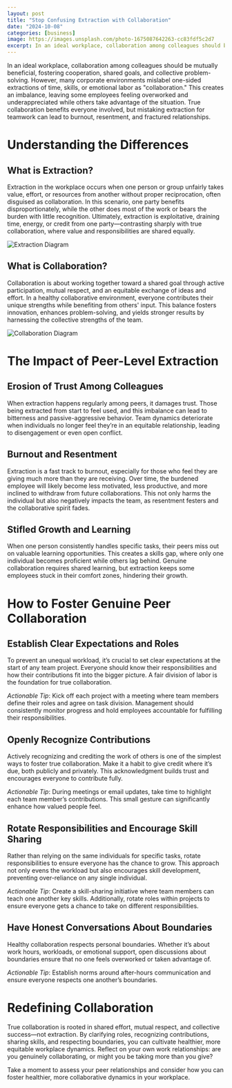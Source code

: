 ```yaml
---
layout: post
title: "Stop Confusing Extraction with Collaboration"
date: "2024-10-08"
categories: [business]
image: https://images.unsplash.com/photo-1675087642263-cc83fdf5c2d7
excerpt: In an ideal workplace, collaboration among colleagues should be mutually beneficial, fostering cooperation, shared goals, and collective problem-solving. However, many corporate environments mislabel one-sided extractions of time, skills, or emotional labor as "collaboration." This creates an imbalance, leaving some employees feeling overworked and underappreciated while others take advantage of the situation. True collaboration benefits everyone involved, but mistaking extraction for teamwork can lead to burnout, resentment, and fractured relationships.
---
```

In an ideal workplace, collaboration among colleagues should be mutually beneficial, fostering cooperation, shared goals, and collective problem-solving. However, many corporate environments mislabel one-sided extractions of time, skills, or emotional labor as "collaboration." This creates an imbalance, leaving some employees feeling overworked and underappreciated while others take advantage of the situation. True collaboration benefits everyone involved, but mistaking extraction for teamwork can lead to burnout, resentment, and fractured relationships.

# Understanding the Differences

## What is Extraction?

Extraction in the workplace occurs when one person or group unfairly takes value, effort, or resources from another without proper reciprocation, often disguised as collaboration. In this scenario, one party benefits disproportionately, while the other does most of the work or bears the burden with little recognition. Ultimately, extraction is exploitative, draining time, energy, or credit from one party—contrasting sharply with true collaboration, where value and responsibilities are shared equally.

![Extraction Diagram]({{site.baseurl}}/assets/images/extraction.jpg "Extraction Diagram")

## What is Collaboration?

Collaboration is about working together toward a shared goal through active participation, mutual respect, and an equitable exchange of ideas and effort. In a healthy collaborative environment, everyone contributes their unique strengths while benefiting from others' input. This balance fosters innovation, enhances problem-solving, and yields stronger results by harnessing the collective strengths of the team.

![Collaboration Diagram]({{site.baseurl}}/assets/images/collaboration.jpg "Collaboration Diagram")

# The Impact of Peer-Level Extraction

## Erosion of Trust Among Colleagues

When extraction happens regularly among peers, it damages trust. Those being extracted from start to feel used, and this imbalance can lead to bitterness and passive-aggressive behavior. Team dynamics deteriorate when individuals no longer feel they’re in an equitable relationship, leading to disengagement or even open conflict.

## Burnout and Resentment

Extraction is a fast track to burnout, especially for those who feel they are giving much more than they are receiving. Over time, the burdened employee will likely become less motivated, less productive, and more inclined to withdraw from future collaborations. This not only harms the individual but also negatively impacts the team, as resentment festers and the collaborative spirit fades.

## Stifled Growth and Learning

When one person consistently handles specific tasks, their peers miss out on valuable learning opportunities. This creates a skills gap, where only one individual becomes proficient while others lag behind. Genuine collaboration requires shared learning, but extraction keeps some employees stuck in their comfort zones, hindering their growth.

# How to Foster Genuine Peer Collaboration

## Establish Clear Expectations and Roles

To prevent an unequal workload, it’s crucial to set clear expectations at the start of any team project. Everyone should know their responsibilities and how their contributions fit into the bigger picture. A fair division of labor is the foundation for true collaboration.

_Actionable Tip_: Kick off each project with a meeting where team members define their roles and agree on task division. Management should consistently monitor progress and hold employees accountable for fulfilling their responsibilities.

## Openly Recognize Contributions

Actively recognizing and crediting the work of others is one of the simplest ways to foster true collaboration. Make it a habit to give credit where it’s due, both publicly and privately. This acknowledgment builds trust and encourages everyone to contribute fully.

_Actionable Tip_: During meetings or email updates, take time to highlight each team member’s contributions. This small gesture can significantly enhance how valued people feel.

## Rotate Responsibilities and Encourage Skill Sharing

Rather than relying on the same individuals for specific tasks, rotate responsibilities to ensure everyone has the chance to grow. This approach not only evens the workload but also encourages skill development, preventing over-reliance on any single individual.

_Actionable Tip_: Create a skill-sharing initiative where team members can teach one another key skills. Additionally, rotate roles within projects to ensure everyone gets a chance to take on different responsibilities.

## Have Honest Conversations About Boundaries

Healthy collaboration respects personal boundaries. Whether it’s about work hours, workloads, or emotional support, open discussions about boundaries ensure that no one feels overworked or taken advantage of.

_Actionable Tip_: Establish norms around after-hours communication and ensure everyone respects one another’s boundaries.

# Redefining Collaboration

True collaboration is rooted in shared effort, mutual respect, and collective success—not extraction. By clarifying roles, recognizing contributions, sharing skills, and respecting boundaries, you can cultivate healthier, more equitable workplace dynamics. Reflect on your own work relationships: are you genuinely collaborating, or might you be taking more than you give?

Take a moment to assess your peer relationships and consider how you can foster healthier, more collaborative dynamics in your workplace.